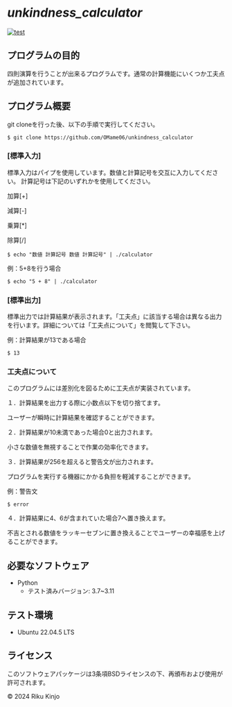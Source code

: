 # _unkindness_calculator_
[![test](https://github.com/OMame06/unkindness_calculator/actions/workflows/test.yml/badge.svg)](https://github.com/OMame06/unkindness_calculator/actions/workflows/test.yml)

## プログラムの目的
四則演算を行うことが出来るプログラムです。通常の計算機能にいくつか工夫点が追加されています。

## プログラム概要
git cloneを行った後、以下の手順で実行してください。
```
$ git clone https://github.com/OMame06/unkindness_calculator
```

### [標準入力]
標準入力はパイプを使用しています。数値と計算記号を交互に入力してください。
計算記号は下記のいずれかを使用してください。

加算[+]

減算[-]

乗算[*]

除算[/]

```
$ echo "数値 計算記号 数値 計算記号" | ./calculator
```
例：5+8を行う場合
```
$ echo "5 + 8" | ./calculator
```
### [標準出力]
標準出力では計算結果が表示されます。「工夫点」に該当する場合は異なる出力を行います。詳細については「工夫点について」を閲覧して下さい。

例：計算結果が13である場合
```
$ 13
```
### 工夫点について
このプログラムには差別化を図るために工夫点が実装されています。

１．計算結果を出力する際に小数点以下を切り捨てます。

ユーザーが瞬時に計算結果を確認することができます。


２．計算結果が10未満であった場合0と出力されます。

小さな数値を無視することで作業の効率化できます。


３．計算結果が256を超えると警告文が出力されます。

プログラムを実行する機器にかかる負担を軽減することができます。

例：警告文
```
$ error
```


４．計算結果に4、6が含まれていた場合7へ置き換えます。

不吉とされる数値をラッキーセブンに置き換えることでユーザーの幸福感を上げることができます。

## 必要なソフトウェア
- Python
  - テスト済みバージョン: 3.7~3.11

## テスト環境
- Ubuntu 22.04.5 LTS
  
## ライセンス
このソフトウェアパッケージは3条項BSDライセンスの下、再頒布および使用が許可されます。

© 2024 Riku Kinjo
